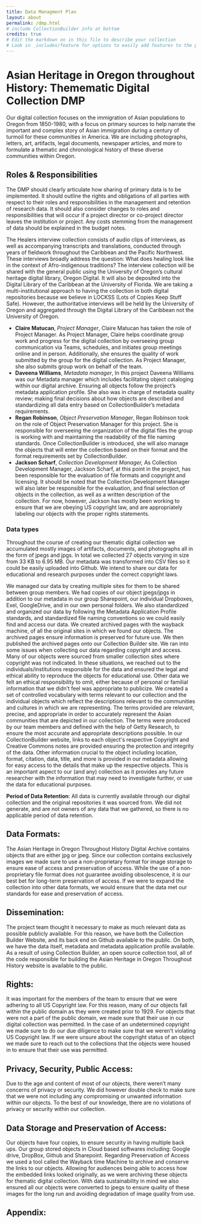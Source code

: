 ```yaml
---
title: Data Managment Plan
layout: about
permalink: /dmp.html
# include CollectionBuilder info at bottom
credits: true
# Edit the markdown on in this file to describe your collection
# Look in _includes/feature for options to easily add features to the page
---
```


# Asian Heritage in Oregon throughout History: Themematic Digital Collection DMP
Our digital collection focuses on the immigration of Asian populations to Oregon from 1850-1980, with a focus on primary sources to help narrate the important and complex story of Asian immigration during a century of turmoil for these communities in America. We are including photographs, letters, art, artifacts, legal documents, newspaper articles, and more to formulate a thematic and chronological history of these diverse communities within Oregon.

## Roles & Responsibilities
The DMP should clearly articulate how sharing of primary data is to be implemented.  It should outline the rights and obligations of all parties with respect to their roles and responsibilities in the management and retention of research data. It should also consider changes to roles and responsibilities that will occur if a project director or co-project director leaves the institution or project. Any costs stemming from the management of data should be explained in the budget notes.

The Healers interview collection consists of audio clips of interviews, as well as accompanying transcripts and translations, conducted through years of fieldwork throughout the Caribbean and the Pacific Northwest. These interviews broadly address the question: What does healing look like in the context of Afro-indigenous traditions? The interview collection will be shared with the general public using the University of Oregon’s cultural heritage digital library, Oregon Digital. It will also be deposited into the Digital Library of the Caribbean at the University of Florida. We are taking a multi-institutional approach to having the collection in both digital repositories because we believe in LOCKSS (Lots of Copies Keep Stuff Safe). However, the authoritative interviews will be held by the University of Oregon and aggregated through the Digital Library of the Caribbean not the University of Oregon.

- **Claire Matucan**, *Project Manager*, Claire Matucan has taken the role of Project Manager. As Project Manager, Claire helps coordinate group work and progress for the digital collection by overseeing group communication via Teams, schedules, and initiates group meetings online and in person. Additionally, she ensures the quality of work submitted by the group for the digital collection. As Project Manager, she also submits group work on behalf of the team. 
- **Daveena Williams**, *Metadata manager*, In this project Daveena Williams was our Metadata manager which includes facilitating object cataloging within our digital archive. Ensuring all objects follow the project’s metadata application profile. She also was in charge of metadata quality review; making final decisions about how objects are described and standardizing all data entry based on CollectionBuilder’s metadata requirements. 
- **Regan Robinson**, *Object Preservation Manager*, Regan Robinson took on the role of Object Preservation Manager for this project. She is responsible for overseeing the organization of the digital files the group is working with and maintaining the readability of the file naming standards. Once CollectionBuilder is introduced, she will also manage the objects that will enter the collection based on their format and the format requirements set by CollectionBuilder.
- **Jackson Scharf**, *Collection Development Manager,* As Collection Development Manager, Jackson Scharf, at this point in the project, has been responsible for the evaluation of file formats and copyright and licensing. It should be noted that the Collection Development Manager will also later be responsible for the evaluation, and final selection of objects in the collection, as well as a written description of the collection. For now, however, Jackson has mostly been working to ensure that we are obeying US copyright law, and are appropriately labeling our objects with the proper rights statements.  



### Data types
Throughout the course of creating our thematic digital collection we accumulated mostly images of artifacts, documents, and photographs all in the form of jpegs and jpgs. In total we collected 27 objects varying in size from 33 KB to 6.95 MB. Our metadata was transformed into CSV files so it could be easily uploaded into Github. We intend to share our data for educational and research purposes under the correct copyright laws. 

We managed our data by creating multiple sites for them to be shared between group members. We had copies of our object jpegs/jpgs in addition to our metadata in our group Sharepoint, our individual Dropboxes, Exel, GoogleDrive, and in our own personal folders. We also standardized and organized our data by following the Metadata Application Profile standards, and standardized file naming conventions so we could easily find and access our data. We created archived pages with the wayback machine, of all the original sites in which we found our objects. The archived pages ensure information is preserved for future use. We then published the archived pages onto our Collection Builder site. 
	We ran into some issues when collecting our data regarding copyright and access. Many of our objects were sourced from smaller collection sites where copyright was not indicated. In these situations, we reached out to the individuals/institutions responsible for the data and ensured the legal and ethical ability to reproduce the objects for educational use. Other data we felt an ethical responsibility to omit, either because of personal or familial information that we didn’t feel was appropriate to publicize. 
	We created a set of controlled vocabulary with terms relevant to our collection and the individual objects which reflect the descriptions relevant to the communities and cultures in which we are representing. The terms provided are relevant, precise, and appropriate in order to accurately represent the Asian communities that are depicted in our collection. The terms were produced by our team members and defined with the help of Getty Research, to ensure the most accurate and appropriate descriptions possible. 
	In our CollectionBuilder website, links to each object's respective Copyright and Creative Commons notes are provided ensuring the protection and integrity of the data. Other information crucial to the object including location, format, citation, data, title, and more is provided in our metadata allowing for easy access to the details that make up the respective objects. This is an important aspect to our (and any) collection as it provides any future researcher with the information that may need to investigate further, or use the data for educational purposes. 


**Period of Data Retention**: All data is currently available through our digital collection and the original repositories it was sourced from. We did not generate, and are not owners of any data that we gathered, so there is no applicable period of data retention.

## Data Formats: 
The Asian Heritage in Oregon Throughout History Digital Archive contains objects that are either jpg or jpeg. Since our collection contains exclusively images we made sure to use a non-proprietary format for image storage to ensure ease of access and preservation of access. While the use of a non-proprietary file format does not guarantee avoiding obsolescence, it is our best bet for long-term preservation of access. If we were to expand the collection into other data formats, we would ensure that the data met our standards for ease and preservation of access.
## Dissemination:
The project team thought it necessary to make as much relevant data as possible publicly available. For this reason, we have both the Collection Builder Website, and its back end on Github available to the public. On both, we have the data itself, metadata and metadata application profile available. As a result of using Collection Builder, an open source collection tool, all of the code responsible for building the Asian Heritage in Oregon Throughout History website is available to the public.
## Rights:
It was important for the members of the team to ensure that we were adhering to all US Copyright law. For this reason, many of our objects fall within the public domain as they were created prior to 1929. For objects that were not a part of the public domain, we made sure that their use in our digital collection was permitted. In the case of an undetermined copyright we made sure to do our due diligence to make sure that we weren’t violating US Copyright law. If we were unsure about the copyright status of an object we made sure to reach out to the collections that the objects were housed in to ensure that their use was permitted.
## Privacy, Security, Public Access:
Due to the age and content of most of our objects, there weren’t many concerns of privacy or security. We did however double check to make sure that we were not including any compromising or unwanted information within our objects. To the best of our knowledge, there are no violations of privacy or security within our collection.
## Data Storage and Preservation of Access: 

Our objects have four copies, to ensure security in having multiple back ups. Our group stored objects in Cloud based softwares including: Google drive, DropBox, Github and Sharepoint. Regarding Preservation of Access we used a tool called the Wayback time Machine to archive and conserve the links to our objects. Allowing for audiences being able to access how the embedded links looked originally, as we were archiving these objects for thematic digital collection. With data sustainability in mind we also ensured all our objects were converted to jpegs to ensure quality of these images for the long run and avoiding degradation of image quality from use. 


## Appendix:





